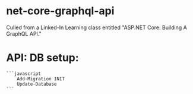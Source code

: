 # net-core-graphql-api
Culled from a Linked-In Learning class entitled "ASP.NET Core: Building A GraphQL API."

# API: DB setup:
    ```javascript
        Add-Migration INIT
        Update-Database
    ```
